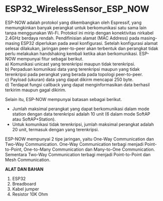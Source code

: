 ﻿# ESP32_WirelessSensor_ESP_NOW

ESP-NOW adalah protokol yang dikembangkan oleh Espressif, yang memungkinkan banyak perangkat untuk berkomunikasi satu sama lain tanpa menggunakan Wi-Fi. Protokol ini mirip dengan konektivitas nirkabel 2.4GHz berdaya rendah. Pendifinisian alamat (MAC Address) pada masing-masing ESP32 diperlukan pada awal konfigurasi. Setelah konfigurasi alamat selesai dilakukan, jaringan peer-to-peer akan terbentuk dan perangkat tidak perlu melakukan handshaking kembali ketika akan berkomunikasi.
ESP-NOW mempunyai fitur sebagai berikut. <br />
a) Komunikasi unicast yang terenkripsi maupun tidak terenkripsi.<br />
b) Perpaduan komunikasi data yang terenkripsi maupun yang tidak terenkripsi pada perangkat yang berada pada topologi peer-to-peer.<br />
c) Payload (ukuran) data yang dapat dikirm mencapai 250 byte.<br />
d) Terdapat fungsi callback yang dapat menginformasikan data berhasil terkirim maupun gagal dikirim.<br />

Selain itu, ESP-NOW mempunyai batasan sebagai berikut.<br />
- Jumlah maksimal perangkat yang dapat berkomunikasi dalam mode station dengan data terenkripsi adalah 10 unit (6 dalam mode SoftAP atau SoftAP+Station).<br />
- Untuk komunikasi tidak terenkripsi, jumlah maksimal perangkat adalah 20 unit, termasuk dengan yang terenkripsi.<br />

ESP-NOW mempunyai 2 tipe jaringan, yaitu One-Way Communication dan Two-Way Communication. One-Way Communication terbagi menjadi Point-to-Point, One-to-Many Communication dan Many-to-One Communication. Sementara Two-Way Communication terbagi menjadi Point-to-Point dan Mesh Communication.

**ALAT DAN BAHAN**
1) ESP32
2) Breadboard
3) Kabel jumper
4) Resistor 10K Ohm
